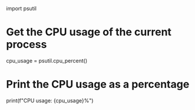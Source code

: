 import psutil

# Get the CPU usage of the current process
cpu_usage = psutil.cpu_percent()

# Print the CPU usage as a percentage
print(f"CPU usage: {cpu_usage}%")
